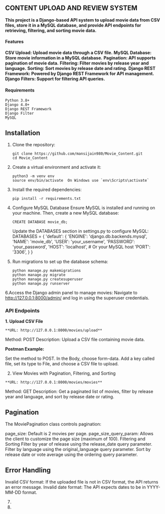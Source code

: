 ## CONTENT UPLOAD AND REVIEW SYSTEM

**This project is a Django-based API system to upload movie data from CSV files, store it in a MySQL database, and provide API endpoints for retrieving, filtering, and sorting movie data.**

#### Features

**CSV Upload: Upload movie data through a CSV file.**
**MySQL Database: Store movie information in a MySQL database.**
**Pagination: API supports pagination of movie data.**
**Filtering: Filter movies by release year and language.**
**Sorting: Sort movies by release date and rating.**
**Django REST Framework: Powered by Django REST Framework for API management.**
**Django Filters: Support for filtering API queries.**


#### Requirements

~~~
Python 3.8+
Django 4.0+
Django REST Framework
Django Filter
MySQL
~~~

## Installation

1. Clone the repository:

   ~~~
   git clone https://github.com/mansijain980/Movie_Content.git
   cd Movie_Content
   ~~~

2. Create a virtual environment and activate it:

   ~~~
   python3 -m venv env
   source env/bin/activate  On Windows use `env\Scripts\activate`
   ~~~

3. Install the required dependencies:

   ~~~
   pip install -r requirements.txt
   ~~~

4. Configure MySQL Database
   Ensure MySQL is installed and running on your machine. Then, create a new MySQL database:

   ~~~
   CREATE DATABASE movie_db;
   ~~~

   Update the DATABASES section in settings.py to configure MySQL:
   DATABASES = {
    'default': {
        'ENGINE': 'django.db.backends.mysql',
        'NAME': 'movie_db',
        'USER': 'your_username',
        'PASSWORD': 'your_password',
        'HOST': 'localhost',  # Or your MySQL host
        'PORT': '3306',
    }
}

5. Run migrations to set up the database schema:
   
   ~~~
   python manage.py makemigrations
   python manage.py migrate
   python manage.py createsuperuser
   python manage.py runserver
   ~~~

6.Access the Django admin panel to manage movies:
Navigate to http://127.0.0.1:8000/admin/ and log in using the superuser credentials.

### API Endpoints

**1. Upload CSV File**
```
**URL: http://127.0.0.1:8000/movies/upload**
```
Method: POST
Description: Upload a CSV file containing movie data.

**Postman Example:**

Set the method to POST.
In the Body, choose form-data.
Add a key called file, set its type to File, and choose a CSV file to upload.

2. View Movies with Pagination, Filtering, and Sorting

```
**URL: http://127.0.0.1:8000/movies/movies**
```
Method: GET
Description: Get a paginated list of movies, filter by release year and language, and sort by release date or rating.

## Pagination
The MoviePagination class controls pagination:

page_size: Default is 2 movies per page.
page_size_query_param: Allows the client to customize the page size (maximum of 100).
Filtering and Sorting
Filter by year of release using the release_date query parameter.
Filter by language using the original_language query parameter.
Sort by release date or vote average using the ordering query parameter.

## Error Handling
Invalid CSV format: If the uploaded file is not in CSV format, the API returns an error message.
Invalid date format: The API expects dates to be in YYYY-MM-DD format.

   

  
  
   

7. 

8. 
